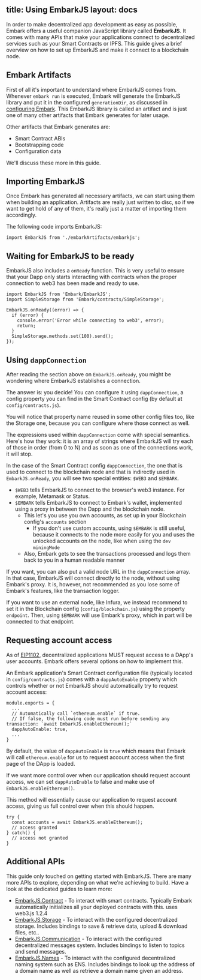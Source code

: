 title: Using EmbarkJS
layout: docs
---

In order to make decentralized app development as easy as possible, Embark offers a useful companion JavaScript library called **EmbarkJS**. It comes with many APIs that make your applications connect to decentralized services such as your Smart Contracts or IPFS. This guide gives a brief overview on how to set up EmbarkJS and make it connect to a blockchain node.

## Embark Artifacts

First of all it's important to understand where EmbarkJS comes from. Whenever `embark run` is executed, Embark will generate the EmbarkJS library and put it in the configured `generationDir`, as discussed in [configuring Embark](/docs/configuration.html). This EmbarkJS library is called an artifact and is just one of many other artifacts that Embark generates for later usage.

Other artifacts that Embark generates are:

- Smart Contract ABIs
- Bootstrapping code
- Configuration data

We'll discuss these more in this guide.

## Importing EmbarkJS

Once Embark has generated all necessary artifacts, we can start using them when building an application. Artifacts are really just written to disc, so if we want to get hold of any of them, it's really just a matter of importing them accordingly.

The following code imports EmbarkJS:

```
import EmbarkJS from './embarkArtifacts/embarkjs';
```

## Waiting for EmbarkJS to be ready

EmbarkJS also includes a `onReady` function. This is very useful to ensure that your Dapp only starts interacting with contracts when the proper connection to web3 has been made and ready to use.

```
import EmbarkJS from 'Embark/EmbarkJS';
import SimpleStorage from 'Embark/contracts/SimpleStorage';

EmbarkJS.onReady((error) => {
  if (error) {
    console.error('Error while connecting to web3', error);
    return;
  }
  SimpleStorage.methods.set(100).send();
});
```

## Using `dappConnection`

After reading the section above on `EmbarkJS.onReady`, you might be wondering where EmbarkJS establishes a connection.

The answer is: you decide! You can configure it using `dappConnection`, a config property you can find in the Smart Contract config (by default at `config/contracts.js`).

You will notice that property name reused in some other config files too, like the Storage one, because you can configure where those connect as well.

The expressions used within `dappConnection` come with special semantics. Here's how they work: it is an array of strings where EmbarkJS will try each of those in order (from 0 to N) and as soon as one of the connections work, it will stop.

In the case of the Smart Contract config `dappConnection`, the one that is used to connect to the blockchain node and that is indirectly used in `EmbarkJS.onReady`, you will see two special entities: `$WEB3` and `$EMBARK`.

- `$WEB3` tells EmbarkJS to connect to the browser's web3 instance. For example, Metamask or Status.
- `$EMBARK` tells EmbarkJS to connect to Embark's wallet, implemented using a proxy in between the Dapp and the blockchain node.
  - This let's you use you own accounts, as set up in your Blockchain config's `accounts` section
    - If you don't use custom accounts, using `$EMBARK` is still useful, because it connects to the node more easily for you and uses the unlocked accounts on the node, like when using the `dev` `miningMode`
  - Also, Embark gets to see the transactions processed and logs them back to you in a human readable manner

If you want, you can also put a valid node URL in the `dappConnection` array. In that case, EmbarkJS will connect directly to the node, without using Embark's proxy.
It is, however, not recommended as you lose some of Embark's features, like the transaction logger.

If you want to use an external node,  like Infura, we instead recommend to set it in the Blockchain config (`config/blockchain.js`) using the property `endpoint`.
Then, using `$EMBARK` will use Embark's proxy, which in part will be connected to that endpoint.

## Requesting account access

As of [EIP1102](https://github.com/ethereum/EIPs/blob/master/EIPS/eip-1102.md), decentralized applications MUST request access to a DApp's user accounts. Embark offers several options on how to implement this.

An Embark application's Smart Contract configuration file (typically located in `config/contracts.js`) comes with a `dappAutoEnable` property which controls whether or not EmbarkJS should automatically try to request account access:
```
module.exports = {
  ...
  // Automatically call `ethereum.enable` if true.
  // If false, the following code must run before sending any transaction: `await EmbarkJS.enableEthereum();`
  dappAutoEnable: true,
  ...
}
```

By default, the value of `dappAutoEnable` is `true` which means that Embark will call `ethereum.enable` for us to request account access when the first page of the DApp is loaded.

If we want more control over when our application should request account access, we can set `dappAutoEnable` to false and make use of `EmbarkJS.enableEthereum()`.

This method will essentially cause our application to request account access, giving us full control over when this should happen.

```
try {
  const accounts = await EmbarkJS.enableEthereum();
  // access granted
} catch() {
  // access not granted
}
```

## Additional APIs

This guide only touched on getting started with EmbarkJS. There are many more APIs to explore, depending on what we're achieving to build. Have a look at the dedicated guides to learn more:

* [EmbarkJS.Contract](contracts_javascript.html) - To interact with smart contracts. Typically Embark automatically initializes all your deployed contracts with this. uses web3.js 1.2.4
* [EmbarkJS.Storage](storage_javascript.html) - To interact with the configured decentralized storage. Includes bindings to save & retrieve data, upload & download files, etc..
* [EmbarkJS.Communication](messages_javascript.html) - To interact with the configured decentralized messages system. Includes bindings to listen to topics and send messages.
* [EmbarkJS.Names](naming_javascript.html) - To interact with the configured decentralized naming system such as ENS. Includes bindings to look up the address of a domain name as well as retrieve a domain name given an address.
